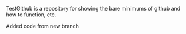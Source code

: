 TestGithub is a repository for showing the bare minimums of github and how to function, etc.

Added code from new branch 

